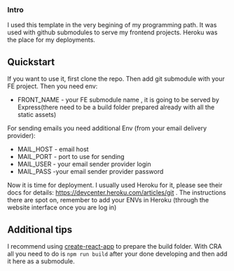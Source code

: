 ### Intro

I used this template in the very begining of my programming path. It was used with github submodules to serve my frontend projects. Heroku was the place for my deployments.

## Quickstart

If you want to use it, first clone the repo. Then add git submodule with your FE project. Then you need env:
- FRONT_NAME - your FE submodule name , it is going to be served by Express(there need to be a build folder prepared already with all the static assets)

For sending emails you need additional Env (from your email delivery provider):
- MAIL_HOST - email host
- MAIL_PORT - port to use for sending
- MAIL_USER - your email sender provider login
- MAIL_PASS -your email sender provider password

Now it is time for deployment. I usually used Heroku for it, please see their docs for details: https://devcenter.heroku.com/articles/git . The instructions there are spot on, remember to add your ENVs in Heroku (through the website interface once you are log in)

## Additional tips

I recommend using [create-react-app](https://github.com/facebook/create-react-app) to prepare the build folder. With CRA all you need to do is `npm run build` after your done developing and then add it here as a submodule.